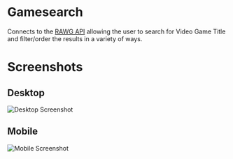 # Gamesearch

Connects to the [RAWG API](https://rawg.io/apidocs) allowing the user to search for Video Game Title and filter/order the results in a variety of ways.

# Screenshots

## Desktop

![Desktop Screenshot]()

## Mobile

![Mobile Screenshot]()
